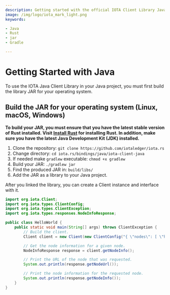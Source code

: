 ```yaml
---
description: Getting started with the official IOTA Client Library Java binding.
image: /img/logo/iota_mark_light.png
keywords:

- Java
- Rust
- jar
- Gradle

---
```


# Getting Started with Java

To use the IOTA Java Client Library in your Java project, you must first build the library JAR for your operating
system.

## Build the JAR for your operating system (Linux, macOS, Windows)

**To build your JAR, you must ensure that you have the latest stable version of Rust installed.
Visit [Install Rust](https://www.rust-lang.org/tools/install) for installing Rust.
In addition, make sure you have the latest Java Development Kit (JDK) installed.**

1) Clone the repository: `git clone https://github.com/iotaledger/iota.rs`
2) Change directory: `cd iota.rs/bindings/java/iota-client-java`
3) If needed make `gradlew` executable: `chmod +x gradlew`
4) Build your JAR: `./gradlew jar`
5) Find the produced JAR in: `build/libs/`
6) Add the JAR as a library to your Java project.

After you linked the library, you can create a Client instance and interface with it.

```java
import org.iota.Client;
import org.iota.types.ClientConfig;
import org.iota.types.ClientException;
import org.iota.types.responses.NodeInfoResponse;

public class HelloWorld {
    public static void main(String[] args) throws ClientException {
        // Build the client.
        Client client = new Client(new ClientConfig("{ \"nodes\": [ \"http://localhost:14265\" ], \"nodeSyncEnabled\": true }"));

        // Get the node information for a given node.
        NodeInfoResponse response = client.getNodeInfo();

        // Print the URL of the node that was requested.
        System.out.println(response.getNodeUrl());

        // Print the node information for the requested node.
        System.out.println(response.getNodeInfo());
    }
}
```